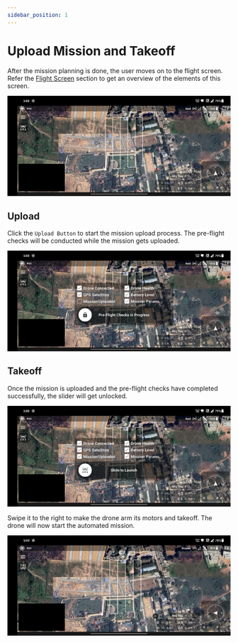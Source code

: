 ```yaml
---
sidebar_position: 1
---
```


# Upload Mission and Takeoff

After the mission planning is done, the user moves on to the flight screen. Refer the
[Flight Screen](/launchpad/overview/flight-screen.md) section to get an overview of the elements of this screen.

![Overview](./img/upload-mission-and-takeoff-overview.jpg)

## Upload

Click the `Upload Button` to start the mission upload process. The pre-flight checks will be conducted while the mission
gets uploaded.

![Uploading](./img/upload-mission-and-takeoff-uploading.jpg)

## Takeoff

Once the mission is uploaded and the pre-flight checks have completed successfully, the slider will get unlocked.

![Uploaded](./img/upload-mission-and-takeoff-uploaded.jpg)

Swipe it to the right to make the drone arm its motors and takeoff. The drone will now start the automated mission.

![Takeoff](./img/upload-mission-and-takeoff-takeoff.jpg)
